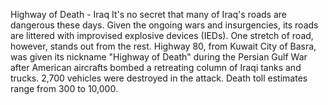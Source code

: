 Highway of Death - Iraq
It's no secret that many of Iraq's roads are dangerous these days. Given the ongoing wars and insurgencies, its roads are littered with improvised explosive devices (IEDs). One stretch of road, however, stands out from the rest. Highway 80, from Kuwait City of Basra, was given its nickname "Highway of Death" during the Persian Gulf War after American aircrafts bombed a retreating column of Iraqi tanks and trucks. 2,700 vehicles were destroyed in the attack. Death toll estimates range from 300 to 10,000.



